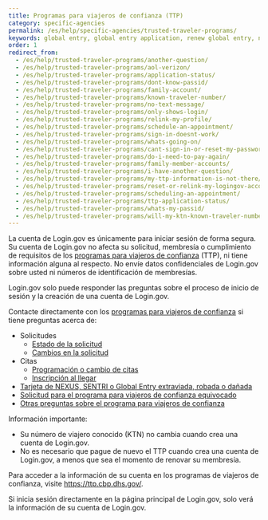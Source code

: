 ```yaml
---
title: Programas para viajeros de confianza (TTP)
category: specific-agencies
permalink: /es/help/specific-agencies/trusted-traveler-programs/
keywords: global entry, global entry application, renew global entry, nexus, tsa, sentri, trusted traveler, ttp, global entry renewal
order: 1
redirect_from:
  - /es/help/trusted-traveler-programs/another-question/
  - /es/help/trusted-traveler-programs/aol-verizon/
  - /es/help/trusted-traveler-programs/application-status/
  - /es/help/trusted-traveler-programs/dont-know-passid/
  - /es/help/trusted-traveler-programs/family-account/
  - /es/help/trusted-traveler-programs/known-traveler-number/
  - /es/help/trusted-traveler-programs/no-text-message/
  - /es/help/trusted-traveler-programs/only-shows-login/
  - /es/help/trusted-traveler-programs/relink-my-profile/
  - /es/help/trusted-traveler-programs/schedule-an-appointment/
  - /es/help/trusted-traveler-programs/sign-in-doesnt-work/
  - /es/help/trusted-traveler-programs/whats-going-on/
  - /es/help/trusted-traveler-programs/cant-sign-in-or-reset-my-password-goes-account/
  - /es/help/trusted-traveler-programs/do-i-need-to-pay-again/
  - /es/help/trusted-traveler-programs/family-member-accounts/
  - /es/help/trusted-traveler-programs/i-have-another-question/
  - /es/help/trusted-traveler-programs/my-ttp-information-is-not-there/
  - /es/help/trusted-traveler-programs/reset-or-relink-my-logingov-account-for-ttp/
  - /es/help/trusted-traveler-programs/scheduling-an-appointment/
  - /es/help/trusted-traveler-programs/ttp-application-status/
  - /es/help/trusted-traveler-programs/whats-my-passid/
  - /es/help/trusted-traveler-programs/will-my-ktn-known-traveler-number-change/
---
```


La cuenta de Login.gov es únicamente para iniciar sesión de forma segura. Su cuenta de Login.gov no afecta su solicitud, membresía o cumplimiento de requisitos de los [programas para viajeros de confianza](https://ttp.dhs.gov/) (TTP), ni tiene información alguna al respecto. No envíe datos confidenciales de Login.gov sobre usted ni números de identificación de membresías.

Login.gov solo puede responder las preguntas sobre el proceso de inicio de sesión y la creación de una cuenta de Login.gov.

Contacte directamente con los [programas para viajeros de confianza](https://help.cbp.gov/s/questions?language=es) si tiene preguntas acerca de:

* Solicitudes
  * [Estado de la solicitud](https://help.cbp.gov/s/all-ttp-articles?language=es)
  * [Cambios en la solicitud](https://help.cbp.gov/s/article/Article-1377?language=es)
* Citas
  * [Programación o cambio de citas](https://help.cbp.gov/s/article/Article-1378?language=es)
  * [Inscripción al llegar](https://help.cbp.gov/s/article/Article-1871?language=es)
* [Tarjeta de NEXUS, SENTRI o Global Entry extraviada, robada o dañada](https://help.cbp.gov/s/article/Article-1206?language=es)
* [Solicitud para el programa para viajeros de confianza equivocado](https://help.cbp.gov/s/article/Article-1759?language=es)
* [Otras preguntas sobre el programa para viajeros de confianza](https://help.cbp.gov/s/all-ttp-articles?language=es)

Información importante:
* Su número de viajero conocido (KTN) no cambia cuando crea una cuenta de Login.gov.
* No es necesario que pague de nuevo el TTP cuando crea una cuenta de Login.gov, a menos que sea el momento de renovar su membresía.

Para acceder a la información de su cuenta en los programas de viajeros de confianza, visite <https://ttp.cbp.dhs.gov/>.

Si inicia sesión directamente en la página principal de Login.gov, solo verá la información de su cuenta de Login.gov.
